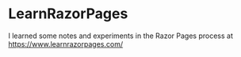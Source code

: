 # LearnRazorPages
I learned some notes and experiments in the Razor Pages process at https://www.learnrazorpages.com/
